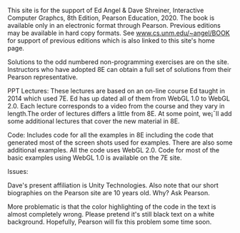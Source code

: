 This site is for the support of Ed Angel & Dave Shreiner, Interactive Computer Graphcs, 8th Edition, Pearson Education, 2020. The book is available only in an electronic format through Pearson. Previous editions may be available in hard copy formats. See www.cs.unm.edu/~angel/BOOK for support of previous editions which is also linked to this site's home page.



Solutions to the odd numbered non-programming exercises are on the site. Instructors who have adopted 8E can obtain a full set of solutions from their Pearson representative.



PPT Lectures: These lectures are based on an on-line course Ed taught in 2014 which used 7E. Ed has up dated all of them from WebGL 1.0 to WebGL 2.0. Each lecture corresponds to a video from the course and they vary in length.The order of lectures differs a little from 8E. At some point, we¡¯ll add some additional lectures that cover the new material in 8E.



Code: Includes code for all the examples in 8E including the code that generated most of the screen shots used for examples. There are also some additional examples. All the code uses WebGL 2.0. Code for most of the basic examples using WebGL 1.0 is available on the 7E site.



Issues: 



Dave's present affiliation is Unity Technologies. Also note that our short biographies on the Pearson site are 10 years old. Why? Ask Pearson.



More problematic is that the color highlighting of the code in the text is almost completely wrong. Please pretend it's still black text on a white background. Hopefully, Pearson will fix this problem some time soon.

